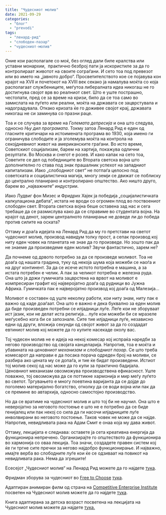 ```yaml
---
title: "Чудесниот молив"
date: 2021-09-29
categories: 
  - "блог"
  - "prevodi"
tags: 
  - "ленард-рид"
  - "слободен-пазар"
  - "чудесниот-молив"
---
```


Оние кои располагале со моќ, без оглед дали биле кралства или уставни монархии,  практично безброј пати ја искористиле за да го контролираат животот на своите сограѓани. И сето тоа под превезот или во името на „јавното добро“. Просветителството кое се појавува кон крајот на XVII и почетокот на XVIII век секако ја намалува моќта со која располагаат службениците, меѓутоа либералната идеа никогаш не го достигнува својот врв во реалниот свет. Што е уште пострашно, честопати, пред се за време на кризи, било да се тоа само во замислата на луѓето или реални, моќта на државата се зацврстувала и надоградувала. Откако кризата ќе го доживее својот крај, државата никогаш не си заминува со празни раце.

Тоа и се случува за време на _Големата депресија_ и она што следува, односно _Њу дил програмата_. Токму затоа Ленард Рид е еден од гласните критичари на истоимената програма во 1930, која имено ги ограничува слободите и ја зголемува моќта на контрола на секојдневниот живот на американските граѓани. Во исто време, Советскиот социјализам, барем на хартија, покажува одлични резултати. Во Москва и снегот е розев. И како капак на сето тоа, Советите се дел од победниците во Втората светска војна што дополнително го става под знак прашалник успехот на западниот капитализам. Иако „слободниот свет“ не потпаѓа целосно под советската и социјалистичка магија, многу земји се движат се поблиску до централно планирано и контролирано општество. Ако ништо друго, барем во „најважните“ индустрии.

Иако Лудвиг фон Мизес и Фридрих Хајек ја победија „социјалистичката калкулациона дебата“, истата не вроди со огромен плод во поствоениот слободен свет. Втората светска војна беше оставена зад нас и сега требаше да се размислува како да се справиме во студентата војна. На крајот од денот, зарем централното планирање не доведе ли до победа против силите на оската?

Оттаму и доаѓа идејата на Ленард Рид да му го претстави на светот чудесниот молив, производ навидум толку прост, а сепак производ кој ниту еден човек на планетата не знае да го произведе. Но зошто пак да не знаеме да произведеме еден молив? Звучи фантастично, зарем не?

Да почнеме од дрвото потребно за да се произведе моливот. Тоа не доаѓа од нашата градина, туку од некоја шума која можеби се наоѓа и на друг континент. За да се исече истото потребна е машина, а за истата потребен е челик. А пак за челикот потребна е железна руда. Она што ја држи гумичката зацврстена на врвот на моливот е компресиран графит кој најверојатно доаѓа од рудници во Јужна Африка. Гумичката пак е најверојатно производ кој доаѓа од Малезија…

Моливот е составен од уште неколку работи, кои ниту знам, ниту пак е важно од каде доаѓаат. Она што е важно е дека буквално за еден молив да биде произведен потребни се илјадници луѓе. Леѓе кои не зборуваат ист јазик, кои не делат иста религија... луѓе кои можеби би се мразеле меѓусебно кога би се запознале. Сите тие илјадници луѓе, независно едни од други, вложија секунди од својот живот за да го создадат евтиниот молив кој можете да го купите насекаде околу вас.

Тој чудесен молив не е идеја на некој комесар кој испраќа наредби за негово производство од својата канцеларија. Напротив, тоа е моќта и убавината на _ценовниот механизам_ и _слободниот пазар_. Се што треба комесарот да направи е да посака порача одреден број на моливи, се разбира ако цената му се допаѓа, и тие ќе бидат произведени. Истиот тој молив секој од нас може да го купи за практично бадијала. Ценовниот механизам овозможува производствена ефикасност. Уште поважно, тој овозможува да се поттикне хармонија и мир меѓу луѓето во светот. Тргувањето е многу поевтина варијанта да се дојде до поголемо материјално богатство, отколку да се води војна или пак да се премине во автархија, односно самостојно производство.

Но да се вратиме на чудесниот молив и што тој би не научил. Она што е неверојатно за неговото постоење е што не е потребно да се биде генијалец или пак некој со сила да ги насочи илјадниците луѓе инволвирани во неговото постоење. Таков човек не може да се најде. Напротив, невидливата рака на Адам Смит е онаа која му дава живот.

Оттаму, лекцијата е следнава: оставете ја сета креативна енергија да функционира непречено. Организирајте го општеството да функционира во хармонија со оваа лекција. Тоа значи, создадете правен систем кој ќе ги тргне сите пречки за негово најдобро функционирање. И најважно, имајте верба во слободните луѓе кои ќе се одзиваат на повикот на невидливата рака. Нема да згрешите!

Есесејот „Чудесниот молив“ на Ленард Рид можете да го најдете [тука](https://fee.org/resources/i-pencil/).

Фридман зборува за чудесниот во [Free to Choose](https://www.youtube.com/watch?v=D3N2sNnGwa4&list=PL4742023192B69941) [тука](https://www.youtube.com/watch?v=67tHtpac5ws).

Адаптиран анимиран филм од страна на [Competitive Enterprise Institute](https://cei.org/) посветен на Чудесниот молив можете да го најдете [тука](https://www.youtube.com/watch?v=IYO3tOqDISE).

Книга адаптирана за детска возраст посветена на лекцијата на Чудесниот молив можете да најдете [тука.](https://tuttletwins.com/product/the-tuttle-twins-and-the-miraculous-pencil/)
